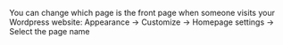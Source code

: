 You can change which page is the front page when someone visits your Wordpress website:
Appearance → Customize → Homepage settings → Select the page name